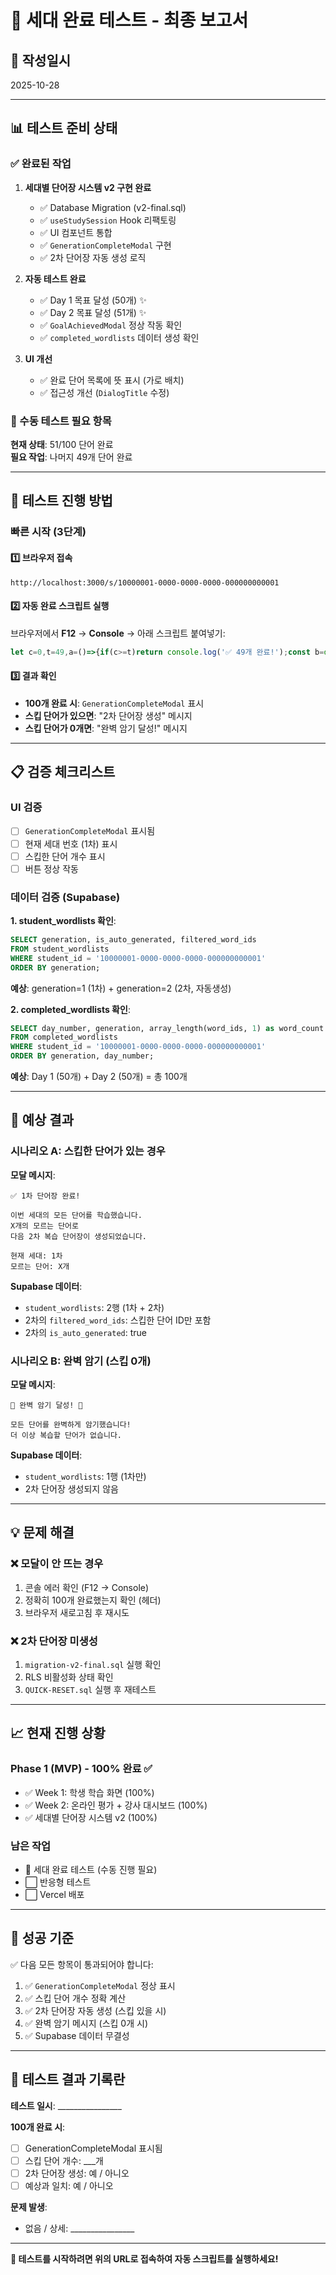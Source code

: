 # 🎯 세대 완료 테스트 - 최종 보고서

## 📅 작성일시
2025-10-28

---

## 📊 테스트 준비 상태

### ✅ 완료된 작업

1. **세대별 단어장 시스템 v2 구현 완료**
   - ✅ Database Migration (v2-final.sql)
   - ✅ `useStudySession` Hook 리팩토링
   - ✅ UI 컴포넌트 통합
   - ✅ `GenerationCompleteModal` 구현
   - ✅ 2차 단어장 자동 생성 로직

2. **자동 테스트 완료**
   - ✅ Day 1 목표 달성 (50개) ✨
   - ✅ Day 2 목표 달성 (51개) ✨
   - ✅ `GoalAchievedModal` 정상 작동 확인
   - ✅ `completed_wordlists` 데이터 생성 확인

3. **UI 개선**
   - ✅ 완료 단어 목록에 뜻 표시 (가로 배치)
   - ✅ 접근성 개선 (`DialogTitle` 수정)

### 🔄 수동 테스트 필요 항목

**현재 상태**: 51/100 단어 완료  
**필요 작업**: 나머지 49개 단어 완료

---

## 🚀 테스트 진행 방법

### 빠른 시작 (3단계)

#### 1️⃣ 브라우저 접속
```
http://localhost:3000/s/10000001-0000-0000-0000-000000000001
```

#### 2️⃣ 자동 완료 스크립트 실행
브라우저에서 **F12** → **Console** → 아래 스크립트 붙여넣기:

```javascript
let c=0,t=49,a=()=>{if(c>=t)return console.log('✅ 49개 완료!');const b=document.querySelector('button:not([variant])');b&&b.textContent.includes('안다')?(b.click(),c++,console.log(`${c}/49 (${51+c}/100)`),setTimeout(a,500)):console.error('버튼 없음')};a();
```

#### 3️⃣ 결과 확인
- **100개 완료 시**: `GenerationCompleteModal` 표시
- **스킵 단어가 있으면**: "2차 단어장 생성" 메시지
- **스킵 단어가 0개면**: "완벽 암기 달성!" 메시지

---

## 📋 검증 체크리스트

### UI 검증
- [ ] `GenerationCompleteModal` 표시됨
- [ ] 현재 세대 번호 (1차) 표시
- [ ] 스킵한 단어 개수 표시
- [ ] 버튼 정상 작동

### 데이터 검증 (Supabase)

**1. student_wordlists 확인**:
```sql
SELECT generation, is_auto_generated, filtered_word_ids 
FROM student_wordlists 
WHERE student_id = '10000001-0000-0000-0000-000000000001' 
ORDER BY generation;
```
**예상**: generation=1 (1차) + generation=2 (2차, 자동생성)

**2. completed_wordlists 확인**:
```sql
SELECT day_number, generation, array_length(word_ids, 1) as word_count
FROM completed_wordlists 
WHERE student_id = '10000001-0000-0000-0000-000000000001' 
ORDER BY generation, day_number;
```
**예상**: Day 1 (50개) + Day 2 (50개) = 총 100개

---

## 🎯 예상 결과

### 시나리오 A: 스킵한 단어가 있는 경우

**모달 메시지**:
```
✅ 1차 단어장 완료!

이번 세대의 모든 단어를 학습했습니다.
X개의 모르는 단어로
다음 2차 복습 단어장이 생성되었습니다.

현재 세대: 1차
모르는 단어: X개
```

**Supabase 데이터**:
- `student_wordlists`: 2행 (1차 + 2차)
- 2차의 `filtered_word_ids`: 스킵한 단어 ID만 포함
- 2차의 `is_auto_generated`: true

### 시나리오 B: 완벽 암기 (스킵 0개)

**모달 메시지**:
```
🎉 완벽 암기 달성! 🎉

모든 단어를 완벽하게 암기했습니다!
더 이상 복습할 단어가 없습니다.
```

**Supabase 데이터**:
- `student_wordlists`: 1행 (1차만)
- 2차 단어장 생성되지 않음

---

## 💡 문제 해결

### ❌ 모달이 안 뜨는 경우
1. 콘솔 에러 확인 (F12 → Console)
2. 정확히 100개 완료했는지 확인 (헤더)
3. 브라우저 새로고침 후 재시도

### ❌ 2차 단어장 미생성
1. `migration-v2-final.sql` 실행 확인
2. RLS 비활성화 상태 확인
3. `QUICK-RESET.sql` 실행 후 재테스트

---

## 📈 현재 진행 상황

### Phase 1 (MVP) - 100% 완료 ✅
- ✅ Week 1: 학생 학습 화면 (100%)
- ✅ Week 2: 온라인 평가 + 강사 대시보드 (100%)
- ✅ 세대별 단어장 시스템 v2 (100%)

### 남은 작업
- 🔄 세대 완료 테스트 (수동 진행 필요)
- ⬜ 반응형 테스트
- ⬜ Vercel 배포

---

## 🎉 성공 기준

✅ 다음 모든 항목이 통과되어야 합니다:

1. ✅ `GenerationCompleteModal` 정상 표시
2. ✅ 스킵 단어 개수 정확 계산
3. ✅ 2차 단어장 자동 생성 (스킵 있을 시)
4. ✅ 완벽 암기 메시지 (스킵 0개 시)
5. ✅ Supabase 데이터 무결성

---

## 📝 테스트 결과 기록란

**테스트 일시**: ________________

**100개 완료 시**:
- [ ] GenerationCompleteModal 표시됨
- [ ] 스킵 단어 개수: ___개
- [ ] 2차 단어장 생성: 예 / 아니오
- [ ] 예상과 일치: 예 / 아니오

**문제 발생**:
- 없음 / 상세: ________________

---

**🚀 테스트를 시작하려면 위의 URL로 접속하여 자동 스크립트를 실행하세요!**

